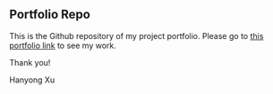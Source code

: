 ## Portfolio Repo

This is the Github repository of my project portfolio. 
Please go to [this portfolio link](https://cathyxuhyx.github.io) to see my work.

Thank you!

Hanyong Xu